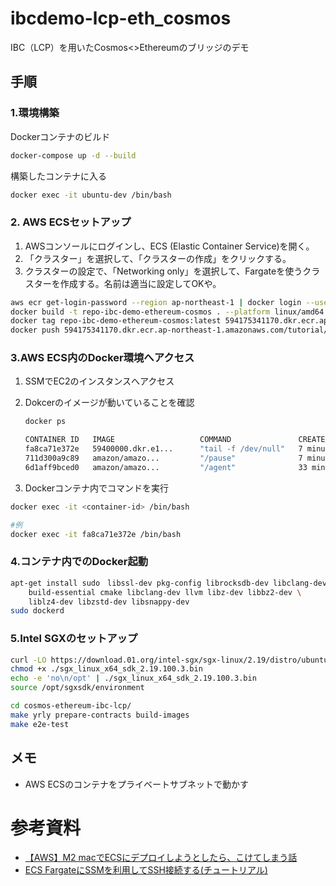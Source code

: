 # ibcdemo-lcp-eth_cosmos

IBC（LCP）を用いたCosmos&lt;>Ethereumのブリッジのデモ

## 手順

### 1.環境構築

Dockerコンテナのビルド

```bash
docker-compose up -d --build
```

構築したコンテナに入る

```bash
docker exec -it ubuntu-dev /bin/bash
```

### 2. AWS ECSセットアップ

1. AWSコンソールにログインし、ECS (Elastic Container Service)を開く。
2. 「クラスター」を選択して、「クラスターの作成」をクリックする。
3. クラスターの設定で、「Networking only」を選択して、Fargateを使うクラスターを作成する。名前は適当に設定してOKや。

```bash
aws ecr get-login-password --region ap-northeast-1 | docker login --username AWS --password-stdin 594175341170.dkr.ecr.ap-northeast-1.amazonaws.com
docker build -t repo-ibc-demo-ethereum-cosmos . --platform linux/amd64
docker tag repo-ibc-demo-ethereum-cosmos:latest 594175341170.dkr.ecr.ap-northeast-1.amazonaws.com/repo-ibc-demo-ethereum-cosmos:latest
docker push 594175341170.dkr.ecr.ap-northeast-1.amazonaws.com/tutorial/ibc-demo-eth-cosmos:latest
```

### 3.AWS ECS内のDocker環境へアクセス

1. SSMでEC2のインスタンスへアクセス

2. Dokcerのイメージが動いていることを確認

    ```bash
    docker ps

    CONTAINER ID   IMAGE                   COMMAND               CREATED          STATUS          PORTS     NAMES
    fa8ca71e372e   59400000.dkr.e1...      "tail -f /dev/null"   7 minutes ago    Up 7 minutes              ecs-BackendResourceSt...
    711d300a9c89   amazon/amazo...         "/pause"              7 minutes ago    Up 7 minutes              ecs-BackendResourceSt...
    6d1aff9bced0   amazon/amazo...         "/agent"              33 minutes ago   Up 33 minutes             ecs-agent
    ```

3. Dockerコンテナ内でコマンドを実行

```bash
docker exec -it <container-id> /bin/bash

#例
docker exec -it fa8ca71e372e /bin/bash
```

### 4.コンテナ内でのDocker起動

```bash
apt-get install sudo　libssl-dev pkg-config librocksdb-dev libclang-dev llvm \
    build-essential cmake libclang-dev llvm libz-dev libbz2-dev \
    liblz4-dev libzstd-dev libsnappy-dev
sudo dockerd
```

### 5.Intel SGXのセットアップ

```bash
curl -LO https://download.01.org/intel-sgx/sgx-linux/2.19/distro/ubuntu22.04-server/sgx_linux_x64_sdk_2.19.100.3.bin
chmod +x ./sgx_linux_x64_sdk_2.19.100.3.bin
echo -e 'no\n/opt' | ./sgx_linux_x64_sdk_2.19.100.3.bin
source /opt/sgxsdk/environment
```

```bash
cd cosmos-ethereum-ibc-lcp/
make yrly prepare-contracts build-images
make e2e-test
```

## メモ

* AWS ECSのコンテナをプライベートサブネットで動かす

# 参考資料

* [【AWS】M2 macでECSにデプロイしようとしたら、こけてしまう話](https://note.com/ryuone/n/nfae3cc204880)
* [ECS FargateにSSMを利用してSSH接続する(チュートリアル)](https://qiita.com/koji0705/items/005ea6d7c21ddd24ebb3)